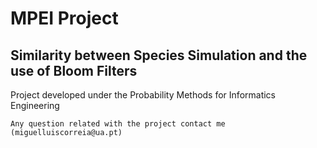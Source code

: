 # MPEI Project

## Similarity between Species Simulation and the use of Bloom Filters

Project developed under the Probability Methods for Informatics Engineering

```
Any question related with the project contact me (miguelluiscorreia@ua.pt)
```

